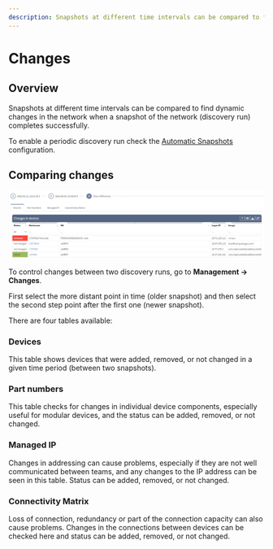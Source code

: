 ```yaml
---
description: Snapshots at different time intervals can be compared to find dynamic changes in the network when a snapshot of the network completes successfully.
---
```


# Changes

## Overview

Snapshots at different time intervals can be compared to find dynamic changes in the network when a snapshot of the
network (discovery run) completes successfully.

To enable a periodic discovery run check the [Automatic Snapshots](../../IP_Fabric_Settings/advanced/snapshots.md)
configuration.

## Comparing changes

![Changes](changes.png)

To control changes between two discovery runs, go to **Management → Changes**.

First select the more distant point in time (older snapshot) and then select the second step point after the first one (newer snapshot).

There are four tables available:

### Devices

This table shows devices that were added, removed, or not changed in a given time period (between two snapshots).

### Part numbers

This table checks for changes in individual device components, especially useful for modular devices, and the status can be added, removed, or not changed.

### Managed IP

Changes in addressing can cause problems, especially if they are not well communicated between teams, and any changes to the IP address can be seen in this table. Status can be added, removed, or not changed.

### Connectivity Matrix

Loss of connection, redundancy or part of the connection capacity can also cause problems. Changes in the connections between devices can be checked here and status can be added, removed, or not changed.
